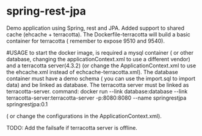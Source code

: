 # spring-rest-jpa

Demo application using Spring, rest and JPA. 
Added support to shared cache (ehcache + terracotta). The Dockerfile-terracotta will build a basic container for terracotta ( remember to expose 9510 and 9540). 

#USAGE
to start the docker image, is required a mysql container ( or other database, changing the applicationContext.xml to use a different vendor) and a terracotta server(4.3.2) (or change the ApplicationContext.xml to use the ehcache.xml instead of echcache-terracotta.xml). 
The database container must have a demo schema ( you can use the import.sql to import data) and be linked as database.
The terracotta server must be linked as terracotta-server.
command: docker run --link database:database --link terracotta-server:terracotta-server -p:8080:8080 --name springrestjpa springrestjpa:0.1

( or change the configurations in the ApplicationContext.xml).

TODO: Add the failsafe if terracotta server is offline.
